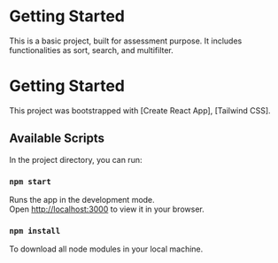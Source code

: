 # Getting Started 

This is a basic project, built for assessment purpose. It includes functionalities as sort, search, and multifilter.

# Getting Started 

This project was bootstrapped with [Create React App], [Tailwind CSS].

## Available Scripts

In the project directory, you can run:

### `npm start`

Runs the app in the development mode.\
Open [http://localhost:3000](http://localhost:3000) to view it in your browser.


### `npm install`

To download all node modules in your local machine.

